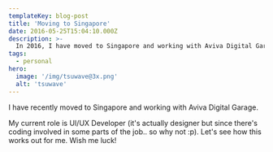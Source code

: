 ```yaml
---
templateKey: blog-post
title: 'Moving to Singapore'
date: 2016-05-25T15:04:10.000Z
description: >-
  In 2016, I have moved to Singapore and working with Aviva Digital Garage.
tags:
  - personal
hero: 
  image: '/img/tsuwave@3x.png'
  alt: 'tsuwave'
---
```

I have recently moved to Singapore and working with Aviva Digital Garage.

My current role is UI/UX Developer (it's actually designer but since there's coding involved in some parts of the job.. so why not :p). Let's see how this works out for me. Wish me luck!